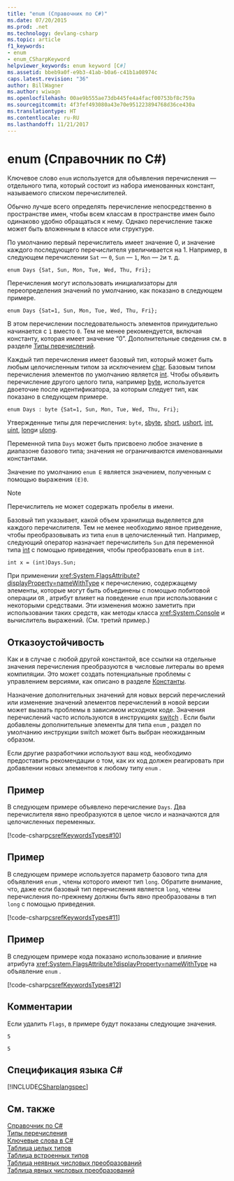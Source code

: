 ```yaml
---
title: "enum (Справочник по C#)"
ms.date: 07/20/2015
ms.prod: .net
ms.technology: devlang-csharp
ms.topic: article
f1_keywords:
- enum
- enum_CSharpKeyword
helpviewer_keywords: enum keyword [C#]
ms.assetid: bbeb9a0f-e9b3-41ab-b0a6-c41b1a08974c
caps.latest.revision: "36"
author: BillWagner
ms.author: wiwagn
ms.openlocfilehash: 00ae9b555ae73db445fe4a4facf00753bf8c759a
ms.sourcegitcommit: 4f3fef493080a43e70e951223894768d36ce430a
ms.translationtype: HT
ms.contentlocale: ru-RU
ms.lasthandoff: 11/21/2017
---
```

# <a name="enum-c-reference"></a>enum (Справочник по C#)
Ключевое слово `enum` используется для объявления перечисления — отдельного типа, который состоит из набора именованных констант, называемого списком перечислителей.  
  
 Обычно лучше всего определять перечисление непосредственно в пространстве имен, чтобы всем классам в пространстве имен было одинаково удобно обращаться к нему. Однако перечисление также может быть вложенным в классе или структуре.  
  
 По умолчанию первый перечислитель имеет значение 0, и значение каждого последующего перечислителя увеличивается на 1. Например, в следующем перечислении `Sat` — `0`, `Sun` — `1`, `Mon` — `2`и т. д.  
  
```  
enum Days {Sat, Sun, Mon, Tue, Wed, Thu, Fri};  
```  
  
 Перечисления могут использовать инициализаторы для переопределения значений по умолчанию, как показано в следующем примере.  
  
```  
enum Days {Sat=1, Sun, Mon, Tue, Wed, Thu, Fri};  
```  
  
 В этом перечислении последовательность элементов принудительно начинается с `1` вместо `0`. Тем не менее рекомендуется, включая константу, которая имеет значение “0”. Дополнительные сведения см. в разделе [Типы перечислений](../../../csharp/programming-guide/enumeration-types.md).  
  
 Каждый тип перечисления имеет базовый тип, который может быть любым целочисленным типом за исключением [char](../../../csharp/language-reference/keywords/char.md). Базовым типом перечисления элементов по умолчанию является [int](../../../csharp/language-reference/keywords/int.md). Чтобы объявить перечисление другого целого типа, например [byte](../../../csharp/language-reference/keywords/byte.md), используется двоеточие после идентификатора, за которым следует тип, как показано в следующем примере.  
  
```  
enum Days : byte {Sat=1, Sun, Mon, Tue, Wed, Thu, Fri};  
```  
  
 Утвержденные типы для перечисления: `byte`, [sbyte](../../../csharp/language-reference/keywords/sbyte.md), [short](../../../csharp/language-reference/keywords/short.md), [ushort](../../../csharp/language-reference/keywords/ushort.md), [int](../../../csharp/language-reference/keywords/int.md), [uint](../../../csharp/language-reference/keywords/uint.md), [long](../../../csharp/language-reference/keywords/long.md)и [ulong](../../../csharp/language-reference/keywords/ulong.md).  
  
 Переменной типа `Days` может быть присвоено любое значение в диапазоне базового типа; значения не ограничиваются именованными константами.  
  
 Значение по умолчанию `enum E` является значением, полученным с помощью выражения `(E)0`.  
  
> [!NOTE]
>  Перечислитель не может содержать пробелы в имени.  
  
 Базовый тип указывает, какой объем хранилища выделяется для каждого перечислителя. Тем не менее необходимо явное приведение, чтобы преобразовывать из типа `enum` в целочисленный тип. Например, следующий оператор назначает перечислитель `Sun` для переменной типа [int](../../../csharp/language-reference/keywords/int.md) с помощью приведения, чтобы преобразовать `enum` в `int`.  
  
```  
int x = (int)Days.Sun;  
```  
  
 При применении <xref:System.FlagsAttribute?displayProperty=nameWithType> к перечислению, содержащему элементы, которые могут быть объединены с помощью побитовой операции `OR` , атрибут влияет на поведение `enum` при использовании с некоторыми средствами. Эти изменения можно заметить при использовании таких средств, как методы класса <xref:System.Console> и вычислитель выражений. (См. третий пример.)  
  
## <a name="robust-programming"></a>Отказоустойчивость  
 Как и в случае с любой другой константой, все ссылки на отдельные значения перечисления преобразуются в числовые литералы во время компиляции. Это может создать потенциальные проблемы с управлением версиями, как описано в разделе [Константы](../../../csharp/programming-guide/classes-and-structs/constants.md).  
  
 Назначение дополнительных значений для новых версий перечислений или изменение значений элементов перечислений в новой версии может вызвать проблемы в зависимом исходном коде. Значения перечислений часто используются в инструкциях [switсh](../../../csharp/language-reference/keywords/switch.md) . Если были добавлены дополнительные элементы для типа `enum` , раздел по умолчанию инструкции switch может быть выбран неожиданным образом.  
  
 Если другие разработчики используют ваш код, необходимо предоставить рекомендации о том, как их код должен реагировать при добавлении новых элементов к любому типу `enum` .  
  
## <a name="example"></a>Пример  
 В следующем примере объявлено перечисление `Days`. Два перечислителя явно преобразуются в целое число и назначаются для целочисленных переменных.  
  
 [!code-csharp[csrefKeywordsTypes#10](../../../csharp/language-reference/keywords/codesnippet/CSharp/enum_1.cs)]  
  
## <a name="example"></a>Пример  
 В следующем примере используется параметр базового типа для объявления `enum` , члены которого имеют тип `long`. Обратите внимание, что, даже если базовый тип перечисления является `long`, члены перечисления по-прежнему должны быть явно преобразованы в тип `long` с помощью приведения.  
  
 [!code-csharp[csrefKeywordsTypes#11](../../../csharp/language-reference/keywords/codesnippet/CSharp/enum_2.cs)]  
  
## <a name="example"></a>Пример  
 В следующем примере кода показано использование и влияние атрибута <xref:System.FlagsAttribute?displayProperty=nameWithType> на объявление `enum` .  
  
 [!code-csharp[csrefKeywordsTypes#12](../../../csharp/language-reference/keywords/codesnippet/CSharp/enum_3.cs)]  
  
## <a name="comments"></a>Комментарии  
 Если удалить `Flags`, в примере будут показаны следующие значения.  
  
 `5`  
  
 `5`  
  
## <a name="c-language-specification"></a>Спецификация языка C#  
 [!INCLUDE[CSharplangspec](~/includes/csharplangspec-md.md)]  
  
## <a name="see-also"></a>См. также  
 [Справочник по C#](../../../csharp/language-reference/index.md)  
 [Типы перечисления](../../../csharp/programming-guide/enumeration-types.md)  
 [Ключевые слова в C#](../../../csharp/language-reference/keywords/index.md)  
 [Таблица целых типов](../../../csharp/language-reference/keywords/integral-types-table.md)  
 [Таблица встроенных типов](../../../csharp/language-reference/keywords/built-in-types-table.md)  
 [Таблица неявных числовых преобразований](../../../csharp/language-reference/keywords/implicit-numeric-conversions-table.md)  
 [Таблица явных числовых преобразований](../../../csharp/language-reference/keywords/explicit-numeric-conversions-table.md)
